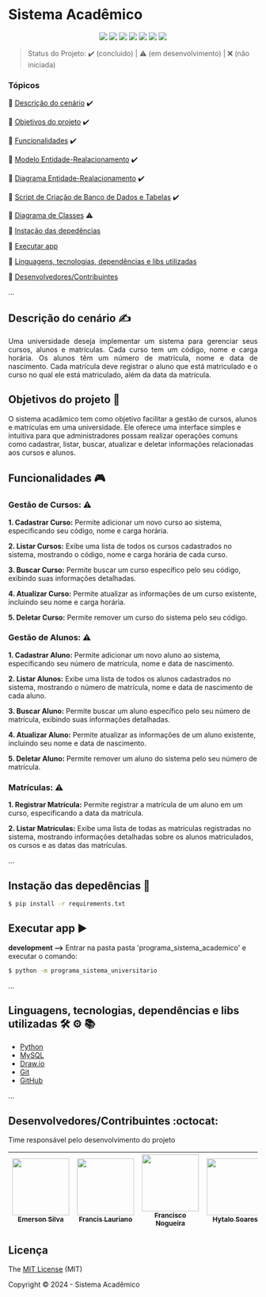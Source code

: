 <h1>Sistema Acadêmico</h1> 

<p align="center">
  <img src="http://img.shields.io/static/v1?label=python&message=3.12&color=blue&style=for-the-badge&logo=python"/>
  <img src="http://img.shields.io/static/v1?label=Draw.io&message=24.6.4&color=f08705&style=for-the-badge&logo=diagramsdotnet"/>
  <img src="http://img.shields.io/static/v1?label=MySQL&message=8.0.38&color=4479a1&style=for-the-badge&logo=mysql&logoColor=f5f5f5"/>
  <img src="http://img.shields.io/static/v1?label=Git&message=2.45.2&color=f05032&style=for-the-badge&logo=git"/>
  <img src="http://img.shields.io/static/v1?label=GitHub&message=2024&color=181717&style=for-the-badge&logo=github"/>
  <img src="http://img.shields.io/static/v1?label=STATUS&message=EM%20DESENVOLVIMENTO&color=yellow&style=for-the-badge"/>
  <img src="http://img.shields.io/static/v1?label=License&message=MIT&color=green&style=for-the-badge"/>
</p>

> Status do Projeto: :heavy_check_mark: (concluido) | :warning: (em desenvolvimento) | :x: (não iniciada)

### Tópicos 

:small_blue_diamond: [Descrição do cenário](#descrição-do-cenário-writing_hand) :heavy_check_mark:

:small_blue_diamond: [Objetivos do projeto](#objetivos-do-projeto-dart) :heavy_check_mark:

:small_blue_diamond: [Funcionalidades](#funcionalidades-video_game) :heavy_check_mark:

:small_blue_diamond: [Modelo Entidade-Realacionamento](./banco_de_dados/sistema_academico.brM3) :heavy_check_mark:

:small_blue_diamond: [Diagrama Entidade-Realacionamento](./banco_de_dados/der_sistema_academico.brM3) :heavy_check_mark:

:small_blue_diamond: [Script de Criação de Banco de Dados e Tabelas](./banco_de_dados/script_database_table_sistema_academico.sql) :heavy_check_mark:

:small_blue_diamond: [Diagrama de Classes](./diagrama_de_classe/-technologist) :warning:

:small_blue_diamond: [Instação das depedências](#instação-das-depedências-arrow_down_small) 

:small_blue_diamond: [Executar app](#executar-app-arrow_forward)

:small_blue_diamond: [Linguagens, tecnologias, dependências e libs utilizadas](#linguagens-tecnologias-dependências-e-libs-utilizadas-hammer_and_wrench-gear-books)

:small_blue_diamond: [Desenvolvedores/Contribuintes](#desenvolvedorescontribuintes-octocat)

... 

## Descrição do cenário :writing_hand:

<p align="justify">
Uma universidade deseja implementar um sistema para gerenciar seus cursos, alunos e matrículas. Cada curso tem um código, nome e carga horária. Os alunos têm um número de matrícula, nome e data de nascimento. Cada matrícula deve registrar o aluno que está matriculado e o curso no qual ele está matriculado, além da data da matrícula.

</p>


## Objetivos do projeto :dart:

<p align="justify">

O sistema acadâmico tem como objetivo facilitar a gestão de cursos, alunos e matrículas em uma universidade. Ele oferece uma interface simples e intuitiva para que administradores possam realizar operações comuns como cadastrar, listar, buscar, atualizar e deletar informações relacionadas aos cursos e alunos.


</p>


## Funcionalidades :video_game:

### Gestão de Cursos: :warning:
   **1. Cadastrar Curso:** Permite adicionar um novo curso ao sistema, especificando seu código, nome e carga horária.

   **2. Listar Cursos:** Exibe uma lista de todos os cursos cadastrados no sistema, mostrando o código, nome e carga horária de cada curso.

   **3. Buscar Curso:** Permite buscar um curso específico pelo seu código, exibindo suas informações detalhadas.

   **4. Atualizar Curso:** Permite atualizar as informações de um curso existente, incluindo seu nome e carga horária.

   **5. Deletar Curso:** Permite remover um curso do sistema pelo seu código.

### Gestão de Alunos: :warning:
   **1. Cadastrar Aluno:** Permite adicionar um novo aluno ao sistema, especificando seu número de matrícula, nome e data de nascimento.

   **2. Listar Alunos:** Exibe uma lista de todos os alunos cadastrados no sistema, mostrando o número de matrícula, nome e data de nascimento de cada aluno.

   **3. Buscar Aluno:** Permite buscar um aluno específico pelo seu número de matrícula, exibindo suas informações detalhadas.

   **4. Atualizar Aluno:** Permite atualizar as informações de um aluno existente, incluindo seu nome e data de nascimento.

   **5. Deletar Aluno:** Permite remover um aluno do sistema pelo seu número de matrícula.

### Matrículas: :warning:
   **1. Registrar Matrícula:** Permite registrar a matrícula de um aluno em um curso, especificando a data da matrícula.

   **2. Listar Matrículas:** Exibe uma lista de todas as matrículas registradas no sistema, mostrando informações detalhadas sobre os alunos matriculados, os cursos e as datas das matrículas.


... 

## Instação das depedências :arrow_down_small:

```bash
$ pip install -r requirements.txt

```

## Executar app :arrow_forward:

**development -->** Entrar na pasta pasta 'programa_sistema_academico' e executar o comando:

```bash
$ python -m programa_sistema_universitario
```

... 

## Linguagens, tecnologias, dependências e libs utilizadas :hammer_and_wrench: :gear: :books:

- [Python](https://www.python.org/downloads/)
- [MySQL](https://www.mysql.com/downloads/)
- [Draw.io](https://www.drawio.com/)
- [Git](https://git-scm.com/downloads)
- [GitHub](https://github.com/)

...

## Desenvolvedores/Contribuintes :octocat:

Time responsável pelo desenvolvimento do projeto

| [<img src="" width=115><br><sub>Emerson Silva</sub>](https://github.com) | [<img src="https://avatars.githubusercontent.com/u/130801505?v=4" width=115><br><sub>Francis Lauriano</sub>](https://github.com/FrancisLauriano) | [<img src="" width=115><br><sub>Francisco Nogueira</sub>](https://github.com/) | [<img src="" width=115><br><sub>Hytalo Soares</sub>](https://github.com/) | [<img src="" width=115><br><sub>Suellen </sub>](https://github.com/) |
| :---: | :---: | :---: | :---: | :---:


## Licença 

The [MIT License]() (MIT)

Copyright :copyright: 2024 - Sistema Acadêmico
